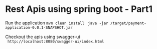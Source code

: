 # Rest Apis using spring boot - Part1

Run the application
``mvn clean install``
`` java -jar /target/payment-application-0.0.1-SNAPSHOT.jar``

Checkout the apis using swagger-ui \
`` http://localhost:8080/swagger-ui/index.html``
